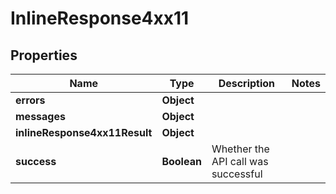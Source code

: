 # InlineResponse4xx11

## Properties
Name | Type | Description | Notes
------------ | ------------- | ------------- | -------------
**errors** | **Object** |  | 
**messages** | **Object** |  | 
**inlineResponse4xx11Result** | **Object** |  | 
**success** | **Boolean** | Whether the API call was successful | 
